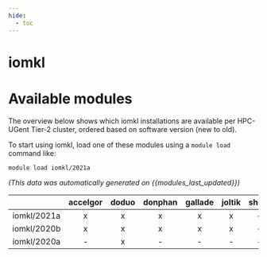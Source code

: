 ```yaml
---
hide:
  - toc
---
```


iomkl
=====

# Available modules


The overview below shows which iomkl installations are available per HPC-UGent Tier-2 cluster, ordered based on software version (new to old).

To start using iomkl, load one of these modules using a `module load` command like:

```shell
module load iomkl/2021a
```

*(This data was automatically generated on {{modules_last_updated}})*  

| |accelgor|doduo|donphan|gallade|joltik|shinx|skitty|
| :---: | :---: | :---: | :---: | :---: | :---: | :---: | :---: |
|iomkl/2021a|x|x|x|x|x|-|x|
|iomkl/2020b|x|x|x|x|x|-|x|
|iomkl/2020a|-|x|-|-|-|-|-|
